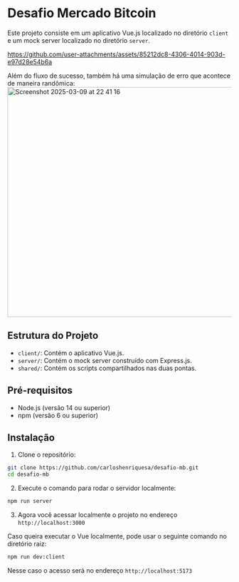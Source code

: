 # Desafio Mercado Bitcoin

Este projeto consiste em um aplicativo Vue.js localizado no diretório `client` e um mock server localizado no diretório `server`.

https://github.com/user-attachments/assets/85212dc8-4306-4014-903d-e97d28e54b6a

Além do fluxo de sucesso, também há uma simulação de erro que acontece de maneira randômica:
<img width="516" alt="Screenshot 2025-03-09 at 22 41 16" src="https://github.com/user-attachments/assets/d792a5db-884b-4f4b-8832-bc0101d9a5af" />

## Estrutura do Projeto

- `client/`: Contém o aplicativo Vue.js.
- `server/`: Contém o mock server construído com Express.js.
- `shared/`: Contém os scripts compartilhados nas duas pontas.

## Pré-requisitos

- Node.js (versão 14 ou superior)
- npm (versão 6 ou superior)

## Instalação

1. Clone o repositório:

~~~sh
git clone https://github.com/carloshenriquesa/desafio-mb.git
cd desafio-mb
~~~

2. Execute o comando para rodar o servidor localmente:

~~~sh
npm run server
~~~

3. Agora você acessar localmente o projeto no endereço `http://localhost:3000`

Caso queira executar o Vue localmente, pode usar o seguinte comando no diretório raiz:
~~~sh
npm run dev:client
~~~

Nesse caso o acesso será no endereço `http://localhost:5173`

